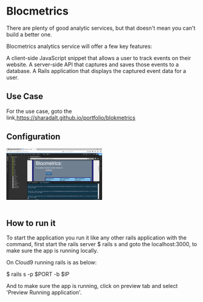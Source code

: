 <h1>Blocmetrics</h1>
There are plenty of good analytic services, but that doesn't mean you can't build a better one. 

Blocmetrics analytics service will offer a few key features:
<p>
    A client-side JavaScript snippet that allows a user to track events on their website.
    A server-side API that captures and saves those events to a database.
    A Rails application that displays the captured event data for a user.
 </p>

<h2>Use Case </h2>

 For the use case, goto the link,https://sharadalt.github.io/portfolio/blokmetrics
 
 
<h2>Configuration</h2>
<div class="boxed" style="width:50%;text-align: center;">
    <img src="blocmetrics_config_screen.PNG"/>
</div>
<br />

<h2>How to run it </h2>

To start the application you run it like any other rails application with the command, first start the rails server
 $ rails s and goto the localhost:3000, to make sure the app is running locally.
 
 On Cloud9 running rails is as below: 
 
 $ rails s -p $PORT -b $IP
 
 And to make sure the app is running, click on preview tab and select 'Preview Running application'.
